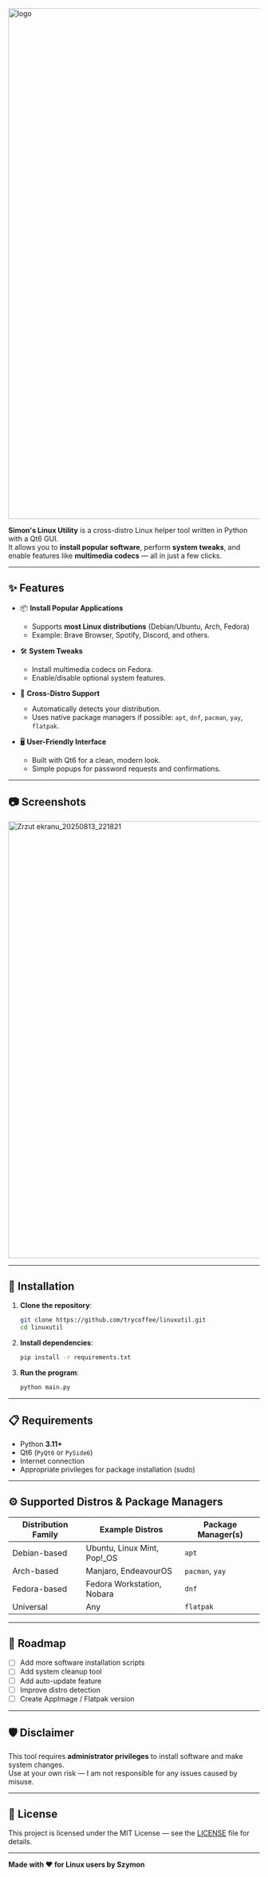 
<img width="1536" height="1024" alt="logo" src="https://github.com/user-attachments/assets/49ed1010-1d1d-4a4e-8d8f-d2bf9f1d01fc" />



**Simon's Linux Utility** is a cross-distro Linux helper tool written in Python with a Qt6 GUI.  
It allows you to **install popular software**, perform **system tweaks**, and enable features like **multimedia codecs** — all in just a few clicks.

---

## ✨ Features

- 📦 **Install Popular Applications**  
  - Supports **most Linux distributions** (Debian/Ubuntu, Arch, Fedora)
  - Example: Brave Browser, Spotify, Discord, and others.

- 🛠 **System Tweaks**  
  - Install multimedia codecs on Fedora.  
  - Enable/disable optional system features.  

- 🎯 **Cross-Distro Support**  
  - Automatically detects your distribution.  
  - Uses native package managers if possible: `apt`, `dnf`, `pacman`, `yay`, `flatpak`.

- 🖥 **User-Friendly Interface**  
  - Built with Qt6 for a clean, modern look.  
  - Simple popups for password requests and confirmations.

---

## 📷 Screenshots

<img width="981" height="876" alt="Zrzut ekranu_20250813_221821" src="https://github.com/user-attachments/assets/bdd4c905-90b0-4c17-87b8-507dce8016d7" />


---

## 🚀 Installation

1. **Clone the repository**:
    ```bash
    git clone https://github.com/trycoffee/linuxutil.git
    cd linuxutil
    ```

2. **Install dependencies**:
    ```bash
    pip install -r requirements.txt
    ```

3. **Run the program**:
    ```bash
    python main.py
    ```

---

## 📋 Requirements

- Python **3.11+**
- Qt6 (`PyQt6` or `PySide6`)
- Internet connection
- Appropriate privileges for package installation (sudo)

---

## ⚙️ Supported Distros & Package Managers

| Distribution Family | Example Distros            | Package Manager(s)  |
|---------------------|-----------------------------|----------------------|
| Debian-based        | Ubuntu, Linux Mint, Pop!_OS | `apt`                |
| Arch-based          | Manjaro, EndeavourOS        | `pacman`, `yay`      |
| Fedora-based        | Fedora Workstation, Nobara  | `dnf`                |
| Universal           | Any                         | `flatpak`            |

---

## 📌 Roadmap

- [ ] Add more software installation scripts  
- [ ] Add system cleanup tool  
- [ ] Add auto-update feature  
- [ ] Improve distro detection  
- [ ] Create AppImage / Flatpak version  

---

## 🛡 Disclaimer

This tool requires **administrator privileges** to install software and make system changes.  
Use at your own risk — I am not responsible for any issues caused by misuse.

---

## 📜 License

This project is licensed under the MIT License — see the [LICENSE](LICENSE) file for details.

---

**Made with ❤️ for Linux users by Szymon**
